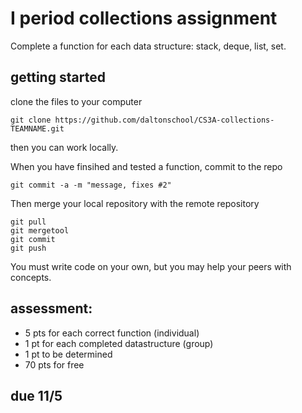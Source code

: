 I period collections assignment
========================
Complete a function for each data structure: stack, deque, list, set.

## getting started

clone the files to your computer

```
git clone https://github.com/daltonschool/CS3A-collections-TEAMNAME.git
```

then you can work locally.

When you have finsihed and tested a function, commit to the repo

```
git commit -a -m "message, fixes #2"
```

Then merge your local repository with the remote repository

```
git pull
git mergetool
git commit
git push
```

You must write code on your own, but you may help your peers with concepts.

## assessment:

*  5 pts for each correct function (individual)
*  1 pt for each completed datastructure (group)
*  1 pt to be determined
*  70 pts for free

## due 11/5

